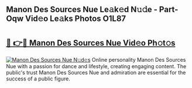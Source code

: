 ## Manon Des Sources Nue Le𝚊k𝚎d N𝚞𝚍e - Part-Oqw Vid𝚎o Le𝚊ks Photos O1L87

# <h2><a href="http://fb2mait.evod.top/?m=Manon+Des+Sources+Nue">🔗 👉🔴 Manon Des Sources Nue Vid𝚎o Ph𝚘t𝚘s</a></h2>

[![Manon Des Sources Nue N𝚞d𝚎s](https://i.imgur.com/8V9OHl7.gif)](http://fb2mait.evod.top/?m=Manon+Des+Sources+Nue)
Online personality Manon Des Sources Nue with a passion for dance and lifestyle, creating engaging content. The public's trust Manon Des Sources Nue and admiration are essential for the success of a public figure. 

